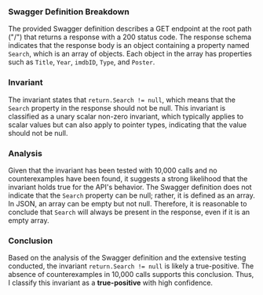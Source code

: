 ### Swagger Definition Breakdown
The provided Swagger definition describes a GET endpoint at the root path ("/") that returns a response with a 200 status code. The response schema indicates that the response body is an object containing a property named `Search`, which is an array of objects. Each object in the array has properties such as `Title`, `Year`, `imdbID`, `Type`, and `Poster`.

### Invariant
The invariant states that `return.Search != null`, which means that the `Search` property in the response should not be null. This invariant is classified as a unary scalar non-zero invariant, which typically applies to scalar values but can also apply to pointer types, indicating that the value should not be null.

### Analysis
Given that the invariant has been tested with 10,000 calls and no counterexamples have been found, it suggests a strong likelihood that the invariant holds true for the API's behavior. The Swagger definition does not indicate that the `Search` property can be null; rather, it is defined as an array. In JSON, an array can be empty but not null. Therefore, it is reasonable to conclude that `Search` will always be present in the response, even if it is an empty array.

### Conclusion
Based on the analysis of the Swagger definition and the extensive testing conducted, the invariant `return.Search != null` is likely a true-positive. The absence of counterexamples in 10,000 calls supports this conclusion. Thus, I classify this invariant as a **true-positive** with high confidence.
